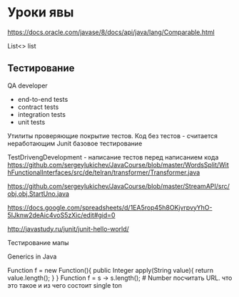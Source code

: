 # Уроки явы

https://docs.oracle.com/javase/8/docs/api/java/lang/Comparable.html

List<> list


## Тестирование

QA developer

- end-to-end tests
- contract tests
- integration tests
- unit tests


Утилиты проверяющие покрытие тестов.
Код без тестов - считается неработающим
Junit базовое тестирование

TestDrivengDevelopment - написание тестов перед написанием кода
https://github.com/sergeylukichev/JavaCourse/blob/master/WordsSplit/WithFunctionalInterfaces/src/de/telran/transformer/Transformer.java

https://github.com/sergeylukichev/JavaCourse/blob/master/StreamAPI/src/obj.obj.StartUno.java

https://docs.google.com/spreadsheets/d/1EA5rop45h8OKjvrpvyYhO-5IJknw2deAic4voS5zXic/edit#gid=0

http://javastudy.ru/junit/junit-hello-world/



Тестирование
мапы

Generics in Java
<? extends Integer>
<? super Integer>
<T,R>

Function<String, Integer> f = new Function<String, Integer>(){
    public Integer apply(String value){
        return value.length();
    }
}
Function<String, Integer> f = s -> s.length();
#

Number посчитать

URL. что это такое и из чего состоит
single ton 